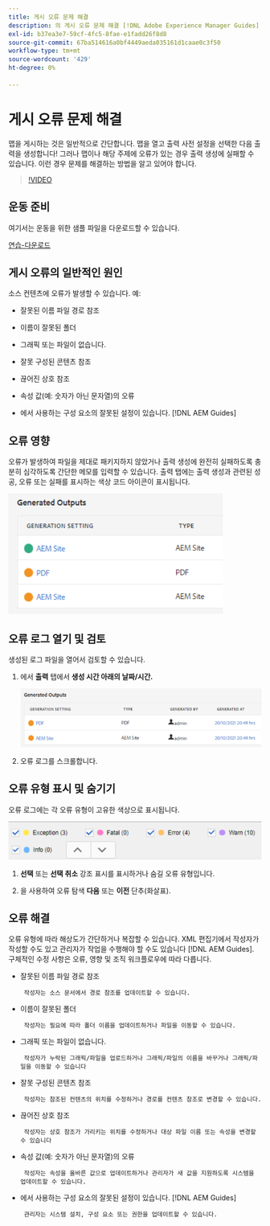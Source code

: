 ```yaml
---
title: 게시 오류 문제 해결
description: 의 게시 오류 문제 해결 [!DNL Adobe Experience Manager Guides]
exl-id: b37ea3e7-59cf-4fc5-8fae-e1fadd26f8d8
source-git-commit: 67ba514616a0bf4449aeda035161d1caae0c3f50
workflow-type: tm+mt
source-wordcount: '429'
ht-degree: 0%

---
```


# 게시 오류 문제 해결

맵을 게시하는 것은 일반적으로 간단합니다. 맵을 열고 출력 사전 설정을 선택한 다음 출력을 생성합니다! 그러나 맵이나 해당 주제에 오류가 있는 경우 출력 생성에 실패할 수 있습니다. 이런 경우 문제를 해결하는 방법을 알고 있어야 합니다.

>[!VIDEO](https://video.tv.adobe.com/v/338990?quality=12&learn=on)

## 운동 준비

여기서는 운동을 위한 샘플 파일을 다운로드할 수 있습니다.

[연습-다운로드](assets/exercises/publishing-basic-to-advanced.zip)

## 게시 오류의 일반적인 원인

소스 컨텐츠에 오류가 발생할 수 있습니다. 예:

* 잘못된 이름 파일 경로 참조

* 이름이 잘못된 폴더

* 그래픽 또는 파일이 없습니다.

* 잘못 구성된 콘텐츠 참조

* 끊어진 상호 참조

* 속성 값(예: 숫자가 아닌 문자열)의 오류

* 에서 사용하는 구성 요소의 잘못된 설정이 있습니다. [!DNL AEM Guides]

## 오류 영향

오류가 발생하여 파일을 제대로 패키지하지 않았거나 출력 생성에 완전히 실패하도록 충분히 심각하도록 간단한 메모를 입력할 수 있습니다. 출력 탭에는 출력 생성과 관련된 성공, 오류 또는 실패를 표시하는 색상 코드 아이콘이 표시됩니다.

![오류 영향](images/error-impact.png)

## 오류 로그 열기 및 검토

생성된 로그 파일을 열어서 검토할 수 있습니다.

1. 에서 **출력** 탭에서 **생성 시간 아래의 날짜/시간.**

   ![error-log](images/error-log.png)

1. 오류 로그를 스크롤합니다.

## 오류 유형 표시 및 숨기기

오류 로그에는 각 오류 유형이 고유한 색상으로 표시됩니다.

![navigate-errors](images/navigate-errors.png)

1. **선택** 또는 **선택 취소** 강조 표시를 표시하거나 숨길 오류 유형입니다.

1. 을 사용하여 오류 탐색 **다음** 또는 **이전** 단추(화살표).

## 오류 해결

오류 유형에 따라 해상도가 간단하거나 복잡할 수 있습니다. XML 편집기에서 작성자가 작성할 수도 있고 관리자가 작업을 수행해야 할 수도 있습니다 [!DNL AEM Guides]. 구체적인 수정 사항은 오류, 영향 및 조직 워크플로우에 따라 다릅니다.

* 잘못된 이름 파일 경로 참조

       작성자는 소스 문서에서 경로 참조를 업데이트할 수 있습니다.
       
   
* 이름이 잘못된 폴더

       작성자는 필요에 따라 폴더 이름을 업데이트하거나 파일을 이동할 수 있습니다.
       
   
* 그래픽 또는 파일이 없습니다.

       작성자가 누락된 그래픽/파일을 업로드하거나 그래픽/파일의 이름을 바꾸거나 그래픽/파일을 이동할 수 있습니다
       
   
* 잘못 구성된 콘텐츠 참조

       작성자는 참조된 컨텐츠의 위치를 수정하거나 경로를 컨텐츠 참조로 변경할 수 있습니다.
       
   
* 끊어진 상호 참조

       작성자는 상호 참조가 가리키는 위치를 수정하거나 대상 파일 이름 또는 속성을 변경할 수 있습니다
       
   
* 속성 값(예: 숫자가 아닌 문자열)의 오류

       작성자는 속성을 올바른 값으로 업데이트하거나 관리자가 새 값을 지원하도록 시스템을 업데이트할 수 있습니다.
       
   
* 에서 사용하는 구성 요소의 잘못된 설정이 있습니다. [!DNL AEM Guides]

       관리자는 시스템 설치, 구성 요소 또는 권한을 업데이트할 수 있습니다.
       
   